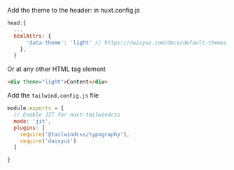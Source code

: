 Add the theme to the header: in nuxt.config.js

```js
head:{
  ...
  htmlAttrs: {
      'data-theme': 'light' // https://daisyui.com/docs/default-themes
    },
  }
```

Or at any other HTML tag element

```html
<div theme="light">Content</div>
```

Add the `tailwind.config.js` file

```js
module.exports = {  
  // Enable JIT for nuxt-tailwindcss
  mode: 'jit',
  plugins: [
    require('@tailwindcss/typography'),
    require('daisyui')
  ]

}
```
